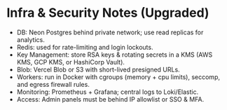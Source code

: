 # Infra & Security Notes (Upgraded)

- DB: Neon Postgres behind private network; use read replicas for analytics.
- Redis: used for rate-limiting and login lockouts.
- Key Management: store RSA keys & rotating secrets in a KMS (AWS KMS, GCP KMS, or HashiCorp Vault).
- Blob: Vercel Blob or S3 with short-lived presigned URLs.
- Workers: run in Docker with cgroups (memory + cpu limits), seccomp, and egress firewall rules.
- Monitoring: Prometheus + Grafana; central logs to Loki/Elastic.
- Access: Admin panels must be behind IP allowlist or SSO & MFA.
